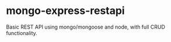 # mongo-express-restapi

Basic REST API using mongo/mongoose and node, with full CRUD functionality.
